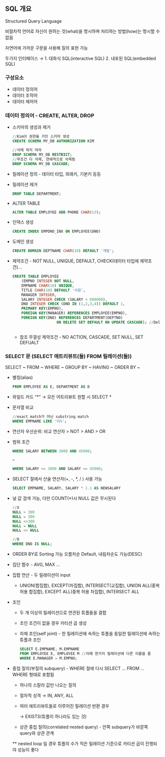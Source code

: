 ## SQL 개요

Structured Query Language

비절차적 언어로 자신이 원하는 것(what)을 명시하며 처리하는 방법(how)는 명시할 수 없음

자연어에 가까운 구문을 사용해 질의 표현 가능

두가지 인터페이스 → 1. 대화식 SQL(interactive SQL) 2. 내포된 SQL(embedded SQL)

### 구성요소

- 데이터 정의어
- 데이터 조작어
- 데이터 제어어

### 데이터 정의어 - CREATE, ALTER, DROP

- 스키마의 생성과 제거
    
    ```sql
    //Kim이 권한을 가진 스키마 생성
    CREATE SCHEMA MY_DB AUTHORIZATION KIM
    
    //삭제 하지 마라
    DROP SCHEMA MY_DB RESTRICT;
    //무조건 다 삭제, 연쇄적으로 삭제됨
    DROP SCHEMA MY_DB CASCADE;
    ```
    
- 릴레이션 정의 - 데이터 타입, 외래키, 기본키 등등
- 릴레이션 제거
    
    ```sql
    DROP TABLE DEPARTMENT;
    ```
    
- ALTER TABLE
    
    ```sql
    ALTER TABLE EMPLOYEE ADD PHONE CHAR(13);
    ```
    
- 인덱스 생성
    
    ```sql
    CREATE INDEX EMPDNO_INX ON EMPLOYEE(DNO)
    ```
    
- 도메인 생성
    
    ```sql
    CREATE DOMAIN DEPTNAME CHAR(10) DEFAULT '개발';
    ```
    
- 제약조건 - NOT NULL, UNIQUE, DEFAULT, CHECK(데이터 타입에 제약조건)…
    
    ```sql
    CREATE TABLE EMPLOYEE
        (EMPNO INTEGER NOT NULL,
        EMPNAME CHAR(10) UNIQUE,
        TITLE CHAR(10) DEFAULT '사원',
        MANAGER INTEGER,
        SALARY INTEGER CHECK (SALARY < 600000),
        DNO INTEGER CHECK (DNO IN (1,2,3,4)) DEFAULT 1,
        PRIMARY KEY(EMPNO),
        FOREIGN KEY(MANAGER) REFERENCES EMPLOYEE(EMPNO),
        FOREIGN KEY(DNO) REFERENCES DEPARTMENT(DEPTNO)
                        ON DELETE SET DEFAULT ON UPDATE CASCADE); //Delete시 디폴트 값으로 변경하고 update 시 모든 연결된 릴레이션 값 변경
        
    ```
    
    - 참조 무결성 제약조건 - NO ACTION, CASCADE, SET NULL, SET DEFUALT

### SELECT 문 (SELECT 애트리뷰트(들) FROM 릴레이션(들))

SELECT ~ FROM ~ WHERE ~ GROUP BY ~ HAVING ~ ORDER BY ~

- 별칭(alias)
    
    ```sql
    FROM EMPLOYEE AS E, DEPARTMENT AS D
    ```
    
- 와일드 카드 “*” → 모든 어트리뷰트 원할 시 SELECT *
- 문자열 비교
    
    ```sql
    //exact match가 아닌 substring match
    WHERE EMPNAME LIKE '이%';
    ```
    
- 연산자 우선순위: 비교 연산자 > NOT > AND > OR
- 범위 조건
    
    ```sql
    WHERE SALARY BETWEEN 3000 AND 45000;
    
    =
    
    WHERE SALARY >= 3000 AND SALARY <= 45000;
    ```
    
- SELECT 절에서 산술 연산자(+, -, *, / ) 사용 가능
    
    ```sql
    SELECT EMPNAME, SALARY, SALARY * 1.1 AS NEWSALARY
    ```
    
- 널 값 검색 가능,  다만 COUNT(*)시 NULL 값은 무시된다
    
    ```sql
    //X
    NULL > 300
    NULL = 300
    NULL <>300
    NULL = NULL
    NULL <> NULL
    
    //O
    WHERE DNO IS NULL;
    ```
    
- ORDER BY로 Sorting 가능 오름차순 Default, 내림차순도 가능(DESC)
- 집단 함수 - AVG, MAX …
- 집합 연산 - 두 릴레이션이 input
    - UNION(합집합), EXCEPT(차집합), INTERSECT(교집합), UNION ALL(중복 허용 합집합), EXCEPT ALL(중복 허용 차집합), INTERSECT ALL
- 조인
    - 두 개 이상의 릴레이션으로 연관된 튜플들을 결합
    - 조인 조건이 없을 경우 카티션 곱 생성
    - 자체 조인(self joint) - 한 릴레이션에 속하는 튜플을 동일한 릴레이션에 속하는 튜플과 조인
        
        ```sql
        SELECT E.EMPNAME, M.EMPNAME
        FROM EMPLOYEE E, EMPLOYEE M //이때 한가지 릴레이션에 다른 이름을 줌
        WHERE E.MANAGER = M.EMPNO;
        ```
        
- 중첩 질의(부질의 subquery) - WHERE 절에 다시 SELECT … FROM … WHERE 형태로 포함됨
    - 하나의 스칼라 값만 나오는 질의
    - 절차적 성격 → IN, ANY, ALL
    - 여러 애트리뷰트들로 이루어진 릴레이션 반환 경우
        
        → EXISTS(튜플이 하나라도 있는 것)
        
    - 상관 중첩 질의(correlated nested query) - 안쪽 subquery가 바깥쪽 query와 상관 관계
    
    ** nested loop 일 경우 튜플의 수가 적은 릴레이션 기준으로 카티션 곱이 진행되야 성능이 좋다
